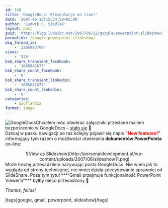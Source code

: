 ```yaml
---
id: 148
title: 'GoogleDocs: Prezentacje on-line!'
date: '2007-06-12T15:34:58+02:00'
author: 'Ludwik C. Siadlak'
layout: post
guid: 'http://blog.ludwikc.net/2007/06/12/google-powerpoint-slideshow/'
permalink: /google-powerpoint-slideshow/
dsq_thread_id:
    - '2266993709'
views:
    - '528'
bsb_share_transient_facebook:
    - '1605841677'
bsb_share_count_facebook:
    - '0'
bsb_share_transient_linkedin:
    - '1605841677'
bsb_share_count_linkedin:
    - '0'
categories:
    - Szuflandia
format: image
---
```


![GoogleDocs](http://personaldevelopment.pl/wp-content/uploads/2006/10/googledocs11.png)Chciałem móc otwierać załączniki przesłane mailem bezpośrednio w GoogleDocs – [stało się](http://blog.ludwikc.net/2006/11/03/importuj-zalaczniki-gmail-do-googledocs-czesc-ii/) 🙂  
Dzisiaj w pasku nawigacji po raz kolejny pojawił się napis <span style="color:red;font-weight:bold">“New features!”</span> informujący tym razem o możliwości otwierania **dokumentów PowerPointa** on-line:

<div style="text-align:center">![View as Slideshow](http://personaldevelopment.pl/wp-content/uploads/2007/06/slideshow11.png)</div>Może trochę przesadziłem nazywając posta GoogleDocs. Nie wiem jak to wygląda od strony technicznej, nie mniej działa zdecydowanie sprawniej od SlideShare. Poza tym tytuł ***“Gmail przejmuje funkcjonalność PowerPoint Viewer’a”*** byłby nieco przesadzony 🙂

*Thanks, fellas!*

\[tags\]google, gmail, powerpoint, slideshow\[/tags\]